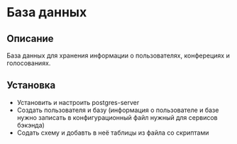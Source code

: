 # База данных
## Описание
База данных для хранения информации о пользователях, конферециях и голосованиях.
## Установка
- Установить и настроить postgres-server
- Создать пользователя и базу (информация о пользователе и базе нужно записать в конфигурационный файл нужный для сервисов бэкэнда)
- Содать схему и добавть в неё таблицы из файла со скриптами
